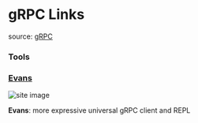# gRPC Links

source: [gRPC](https://grpc.io/)<br>

### Tools

### [Evans](https://github.com/ktr0731/evans)
![site image](https://user-images.githubusercontent.com/12953836/53423552-e5ca8800-3a24-11e9-9927-fe7f3d5f867a.png)

__Evans__: more expressive universal gRPC client and REPL
